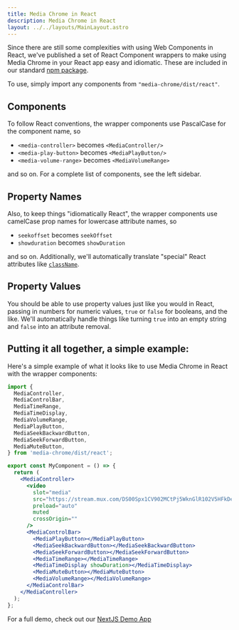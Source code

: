 ```yaml
---
title: Media Chrome in React
description: Media Chrome in React
layout: ../../layouts/MainLayout.astro
---
```


Since there are still some complexities with using Web Components in React, we've published a set of React Component wrappers to make using Media Chrome in your React app easy and idiomatic. These are included in our standard [npm package](https://www.npmjs.com/package/media-chrome).

To use, simply import any components from `"media-chrome/dist/react"`.

## Components

To follow React conventions, the wrapper components use PascalCase for the component name, so

- `<media-controller>` becomes `<MediaController/>`
- `<media-play-button>` becomes `<MediaPlayButton/>`
- `<media-volume-range>` becomes `<MediaVolumeRange>`

and so on. For a complete list of components, see the left sidebar.

## Property Names

Also, to keep things "idiomatically React", the wrapper components use camelCase prop names for lowercase attribute names, so

- `seekoffset` becomes `seekOffset`
- `showduration` becomes `showDuration`

and so on. Additionally, we'll automatically translate "special" React attributes like [`className`](https://reactjs.org/docs/dom-elements.html#classname).

## Property Values

You should be able to use property values just like you would in React, passing in numbers for numeric values, `true` or `false` for booleans, and the like. We'll automatically handle things like turning `true` into an empty string and `false` into an attribute removal.

## Putting it all together, a simple example:

Here's a simple example of what it looks like to use Media Chrome in React with the wrapper components:

```jsx
import {
  MediaController,
  MediaControlBar,
  MediaTimeRange,
  MediaTimeDisplay,
  MediaVolumeRange,
  MediaPlayButton,
  MediaSeekBackwardButton,
  MediaSeekForwardButton,
  MediaMuteButton,
} from 'media-chrome/dist/react';

export const MyComponent = () => {
  return (
    <MediaController>
      <video
        slot="media"
        src="https://stream.mux.com/DS00Spx1CV902MCtPj5WknGlR102V5HFkDe/high.mp4"
        preload="auto"
        muted
        crossOrigin=""
      />
      <MediaControlBar>
        <MediaPlayButton></MediaPlayButton>
        <MediaSeekBackwardButton></MediaSeekBackwardButton>
        <MediaSeekForwardButton></MediaSeekForwardButton>
        <MediaTimeRange></MediaTimeRange>
        <MediaTimeDisplay showDuration></MediaTimeDisplay>
        <MediaMuteButton></MediaMuteButton>
        <MediaVolumeRange></MediaVolumeRange>
      </MediaControlBar>
    </MediaController>
  );
};
```

For a full demo, check out our [NextJS Demo App](https://github.com/muxinc/media-chrome/tree/main/demos/nextjs-with-typescript)
